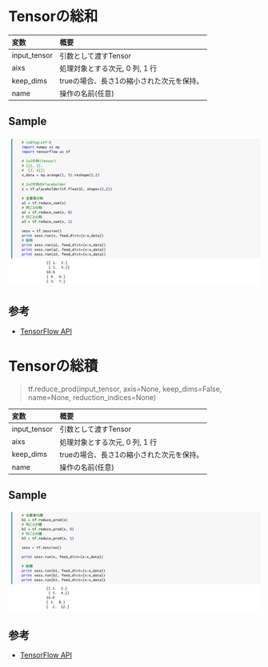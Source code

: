 # Tensorの総和


|変数|概要|
|:--|:--|
|input_tensor|引数として渡すTensor|
|aixs|処理対象とする次元, 0 列, 1 行|
|keep_dims| trueの場合、長さ1の縮小された次元を保持。|
|name|操作の名前(任意)|

## Sample

![](/img/sum01.png)

## 参考

* [TensorFlow API](https://www.tensorflow.org/versions/master/api_docs/python/math_ops.html#reduce_sum)

# Tensorの総積

> tf.reduce_prod(input_tensor, axis=None, keep_dims=False, name=None, reduction_indices=None)

|変数|概要|
|:--|:--|
|input_tensor|引数として渡すTensor|
|aixs|処理対象とする次元, 0 列, 1 行|
|keep_dims| trueの場合、長さ1の縮小された次元を保持。|
|name|操作の名前(任意)|

## Sample

![](/img/prod01.png)

## 参考

* [TensorFlow API](https://www.tensorflow.org/versions/master/api_docs/python/math_ops.html#reduce_prod)

